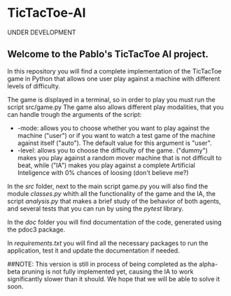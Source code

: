 # TicTacToe-AI

UNDER DEVELOPMENT

## Welcome to the Pablo's TicTacToe AI project.
In this repository you will find a complete implementation of the TicTacToe game in Python that allows one user play against a machine with different levels of difficulty.

The game is displayed in a terminal, so in order to play you must run the script src/game.py
The game also allows different play modalities, that you can handle trough the arguments of the script:
- -mode: allows you to choose whether you want to play against the machine ("user") or if you want to watch a test game of the machine against itself ("auto").
The default value for this argument is "user".
- -level: allows you to choose the difficulty of the game. ("dummy") makes you play against a random mover machine that is not difficult to beat, while ("IA") makes you play against a complete Artificial Inteligence with 0% chances of loosing (don't believe me?)

In the *src* folder, next to the main script game.py you will also find the module _classes.py_ whith all the functionality of the game and the IA, the script _analysis.py_ that makes a brief study of the behavior of both agents, and several tests that you can run by using the _pytest_ library.

In the *doc* folder you will find documentation of the code, generated using the pdoc3 package.

In _requirements.txt_ you will find all the necessary packages to run the application, test it and update the documentation if needed.

##NOTE: 
This version is still in process of being completed as the alpha-beta pruning is not fully implemented yet, causing the IA to work significantly slower than it should. We hope that we will be able to solve it soon.
